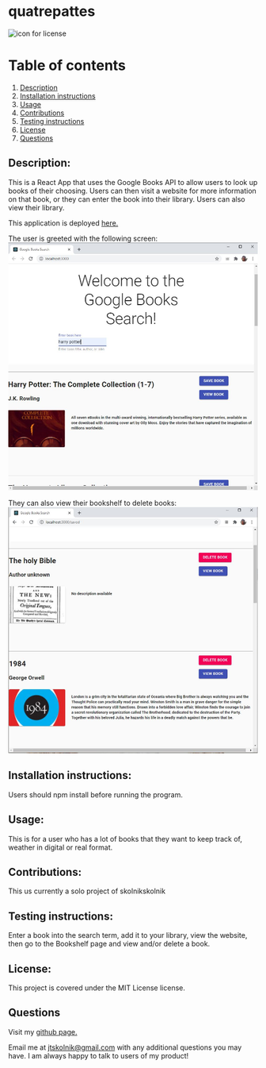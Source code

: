 
# quatrepattes 

![icon for license](https://camo.githubusercontent.com/3ccf4c50a1576b0dd30b286717451fa56b783512/68747470733a2f2f696d672e736869656c64732e696f2f62616467652f4c6963656e73652d4d49542d79656c6c6f772e737667)

# Table of contents
1. [Description](#Description)
2. [Installation instructions](#Installation-instructions)
3. [Usage](#usage)
4. [Contributions](#Contributions)
5. [Testing instructions](#Testing-instructions)
6. [License](#License)
7. [Questions](#Questions)

## Description: 
This is a React App that uses the Google Books API to allow users to look up books of their choosing. Users can then visit a website for more information on that book, or they can enter the book into their library. Users can also view their library. 

This application is deployed  <a href="https://livrelibre123.herokuapp.com/">here.</a>

The user is greeted with the following screen:
![welcome screen](./readme-images/search.JPG)

They can also view their bookshelf to delete books:
![bookshelf](./readme-images/bookshelf.JPG)


## Installation instructions: 
Users should npm install before running the program.

## Usage: 
This is for a user who has a lot of books that they want to keep track of, weather in digital or real format.

## Contributions: 
This us currently a solo project of skolnikskolnik

## Testing instructions: 
Enter a book into the search term, add it to your library, view the website, then go to the Bookshelf page and view and/or delete a book.

## License:  
This project is covered under the MIT License license.

## Questions
Visit my <a href='https://www.github.com/skolnikskolnik'>github page.</a> 

Email me at jtskolnik@gmail.com with any additional questions you may have. I am always happy to talk to users of my product!
    